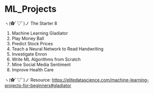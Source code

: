 # ML_Projects


ヽ(✿ﾟ▽ﾟ)ノ The Starter 8

1. Machine Learning Gladiator
2. Play Money Ball
3. Predict Stock Prices
4. Teach a Neural Network to Read Handwriting
5. Investigate Enron
6. Write ML Algorithms from Scratch
7. Mine Social Media Sentiment
8. Improve Health Care

ヽ(✿ﾟ▽ﾟ)ノ Resource: https://elitedatascience.com/machine-learning-projects-for-beginners#gladiator


